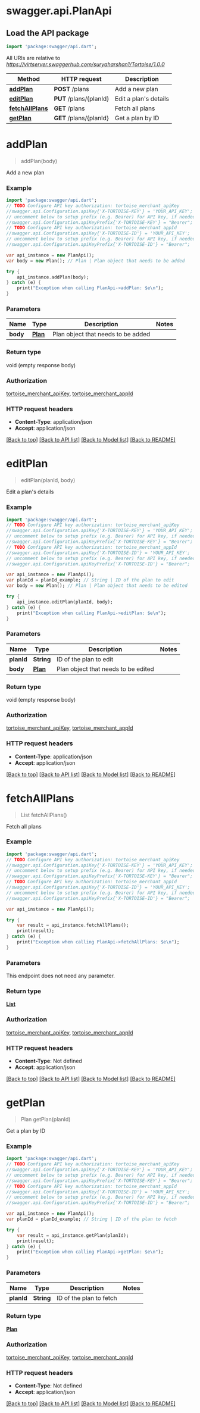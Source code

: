 # swagger.api.PlanApi

## Load the API package
```dart
import 'package:swagger/api.dart';
```

All URIs are relative to *https://virtserver.swaggerhub.com/suryaharshan1/Tortoise/1.0.0*

Method | HTTP request | Description
------------- | ------------- | -------------
[**addPlan**](PlanApi.md#addPlan) | **POST** /plans | Add a new plan
[**editPlan**](PlanApi.md#editPlan) | **PUT** /plans/{planId} | Edit a plan&#39;s details
[**fetchAllPlans**](PlanApi.md#fetchAllPlans) | **GET** /plans | Fetch all plans
[**getPlan**](PlanApi.md#getPlan) | **GET** /plans/{planId} | Get a plan by ID


# **addPlan**
> addPlan(body)

Add a new plan

### Example 
```dart
import 'package:swagger/api.dart';
// TODO Configure API key authorization: tortoise_merchant_apiKey
//swagger.api.Configuration.apiKey{'X-TORTOISE-KEY'} = 'YOUR_API_KEY';
// uncomment below to setup prefix (e.g. Bearer) for API key, if needed
//swagger.api.Configuration.apiKeyPrefix{'X-TORTOISE-KEY'} = "Bearer";
// TODO Configure API key authorization: tortoise_merchant_appId
//swagger.api.Configuration.apiKey{'X-TORTOISE-ID'} = 'YOUR_API_KEY';
// uncomment below to setup prefix (e.g. Bearer) for API key, if needed
//swagger.api.Configuration.apiKeyPrefix{'X-TORTOISE-ID'} = "Bearer";

var api_instance = new PlanApi();
var body = new Plan(); // Plan | Plan object that needs to be added

try { 
    api_instance.addPlan(body);
} catch (e) {
    print("Exception when calling PlanApi->addPlan: $e\n");
}
```

### Parameters

Name | Type | Description  | Notes
------------- | ------------- | ------------- | -------------
 **body** | [**Plan**](Plan.md)| Plan object that needs to be added | 

### Return type

void (empty response body)

### Authorization

[tortoise_merchant_apiKey](../README.md#tortoise_merchant_apiKey), [tortoise_merchant_appId](../README.md#tortoise_merchant_appId)

### HTTP request headers

 - **Content-Type**: application/json
 - **Accept**: application/json

[[Back to top]](#) [[Back to API list]](../README.md#documentation-for-api-endpoints) [[Back to Model list]](../README.md#documentation-for-models) [[Back to README]](../README.md)

# **editPlan**
> editPlan(planId, body)

Edit a plan's details

### Example 
```dart
import 'package:swagger/api.dart';
// TODO Configure API key authorization: tortoise_merchant_apiKey
//swagger.api.Configuration.apiKey{'X-TORTOISE-KEY'} = 'YOUR_API_KEY';
// uncomment below to setup prefix (e.g. Bearer) for API key, if needed
//swagger.api.Configuration.apiKeyPrefix{'X-TORTOISE-KEY'} = "Bearer";
// TODO Configure API key authorization: tortoise_merchant_appId
//swagger.api.Configuration.apiKey{'X-TORTOISE-ID'} = 'YOUR_API_KEY';
// uncomment below to setup prefix (e.g. Bearer) for API key, if needed
//swagger.api.Configuration.apiKeyPrefix{'X-TORTOISE-ID'} = "Bearer";

var api_instance = new PlanApi();
var planId = planId_example; // String | ID of the plan to edit
var body = new Plan(); // Plan | Plan object that needs to be edited

try { 
    api_instance.editPlan(planId, body);
} catch (e) {
    print("Exception when calling PlanApi->editPlan: $e\n");
}
```

### Parameters

Name | Type | Description  | Notes
------------- | ------------- | ------------- | -------------
 **planId** | **String**| ID of the plan to edit | 
 **body** | [**Plan**](Plan.md)| Plan object that needs to be edited | 

### Return type

void (empty response body)

### Authorization

[tortoise_merchant_apiKey](../README.md#tortoise_merchant_apiKey), [tortoise_merchant_appId](../README.md#tortoise_merchant_appId)

### HTTP request headers

 - **Content-Type**: application/json
 - **Accept**: application/json

[[Back to top]](#) [[Back to API list]](../README.md#documentation-for-api-endpoints) [[Back to Model list]](../README.md#documentation-for-models) [[Back to README]](../README.md)

# **fetchAllPlans**
> List<Plan> fetchAllPlans()

Fetch all plans

### Example 
```dart
import 'package:swagger/api.dart';
// TODO Configure API key authorization: tortoise_merchant_apiKey
//swagger.api.Configuration.apiKey{'X-TORTOISE-KEY'} = 'YOUR_API_KEY';
// uncomment below to setup prefix (e.g. Bearer) for API key, if needed
//swagger.api.Configuration.apiKeyPrefix{'X-TORTOISE-KEY'} = "Bearer";
// TODO Configure API key authorization: tortoise_merchant_appId
//swagger.api.Configuration.apiKey{'X-TORTOISE-ID'} = 'YOUR_API_KEY';
// uncomment below to setup prefix (e.g. Bearer) for API key, if needed
//swagger.api.Configuration.apiKeyPrefix{'X-TORTOISE-ID'} = "Bearer";

var api_instance = new PlanApi();

try { 
    var result = api_instance.fetchAllPlans();
    print(result);
} catch (e) {
    print("Exception when calling PlanApi->fetchAllPlans: $e\n");
}
```

### Parameters
This endpoint does not need any parameter.

### Return type

[**List<Plan>**](Plan.md)

### Authorization

[tortoise_merchant_apiKey](../README.md#tortoise_merchant_apiKey), [tortoise_merchant_appId](../README.md#tortoise_merchant_appId)

### HTTP request headers

 - **Content-Type**: Not defined
 - **Accept**: application/json

[[Back to top]](#) [[Back to API list]](../README.md#documentation-for-api-endpoints) [[Back to Model list]](../README.md#documentation-for-models) [[Back to README]](../README.md)

# **getPlan**
> Plan getPlan(planId)

Get a plan by ID

### Example 
```dart
import 'package:swagger/api.dart';
// TODO Configure API key authorization: tortoise_merchant_apiKey
//swagger.api.Configuration.apiKey{'X-TORTOISE-KEY'} = 'YOUR_API_KEY';
// uncomment below to setup prefix (e.g. Bearer) for API key, if needed
//swagger.api.Configuration.apiKeyPrefix{'X-TORTOISE-KEY'} = "Bearer";
// TODO Configure API key authorization: tortoise_merchant_appId
//swagger.api.Configuration.apiKey{'X-TORTOISE-ID'} = 'YOUR_API_KEY';
// uncomment below to setup prefix (e.g. Bearer) for API key, if needed
//swagger.api.Configuration.apiKeyPrefix{'X-TORTOISE-ID'} = "Bearer";

var api_instance = new PlanApi();
var planId = planId_example; // String | ID of the plan to fetch

try { 
    var result = api_instance.getPlan(planId);
    print(result);
} catch (e) {
    print("Exception when calling PlanApi->getPlan: $e\n");
}
```

### Parameters

Name | Type | Description  | Notes
------------- | ------------- | ------------- | -------------
 **planId** | **String**| ID of the plan to fetch | 

### Return type

[**Plan**](Plan.md)

### Authorization

[tortoise_merchant_apiKey](../README.md#tortoise_merchant_apiKey), [tortoise_merchant_appId](../README.md#tortoise_merchant_appId)

### HTTP request headers

 - **Content-Type**: Not defined
 - **Accept**: application/json

[[Back to top]](#) [[Back to API list]](../README.md#documentation-for-api-endpoints) [[Back to Model list]](../README.md#documentation-for-models) [[Back to README]](../README.md)

